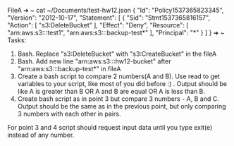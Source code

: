 FileA
➜  ~ cat ~/Documents/test-hw12.json
{
  "Id": "Policy1537365823345",
  "Version": "2012-10-17",
  "Statement": [
    {
      "Sid": "Stmt1537365816157",
      "Action": [
        "s3:DeleteBucket"
      ],
      "Effect": "Deny",
      "Resource": [
        "arn:aws:s3:::test1",
        "arn:aws:s3:::backup-test*"
      ],
      "Principal": "*"
    }
  ]
}
➜  ~
Tasks:
1. Bash. Replace  "s3:DeleteBucket" with "s3:CreateBucket" in the fileA
2. Bash. Add new line "arn:aws:s3:::hw12-bucket"
 after  "arn:aws:s3:::backup-test*" in fileA
3. Create a bash script to compare 2 numbers(A and B). Use read to get variables to your script, like most of you did before :) . Output should be like A is greater than B OR A and B are equal OR A is less than B.
4. Create bash script as in point 3 but compare 3 numbers - A, B and C. Output should be the same as in the previous point, but only comparing 3 numbers with each other in pairs. 

For point 3 and 4 script should request input data until you type exit(e) instead of any number.

